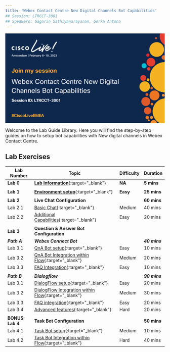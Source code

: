 ```yaml
---
title: 'Webex Contact Centre New Digital Channels Bot Capabilities'
## Session: LTRCCT-3001
## Speakers: Gagarin Sathiyanarayanan, Gorka Antona
---
```


<img align="middle" src="images/CL23_LTRCCT-3001.png" width="1000" />

Welcome to the Lab Guide Library. Here you will find the step-by-step guides on how to setup bot capabilities with New digital channels in Webex Contact Centre.



## Lab Exercises

| Lab Number      | Topic                    | Difficulty  | Duration                                      |
| --------------- | -------------------------| ------------|-------------------------------------------------|
| **Lab 0** | **[Lab Information](0_LabInfo.md)**{:target="\_blank"}  | **NA** | **5 mins** |
|||||
| **Lab 1** | **[Environment setup](1_PreReq.md)**{:target="\_blank"} | **Easy** | **25 mins**  |
|||||
| **Lab 2** | **Live Chat Configuration** |  |**60 mins** |
| Lab 2.1 | [Basic Chat](2.1_BasicChat.md){:target="\_blank"} | Medium | 40 mins | 
| Lab 2.2 | [Additional Capabilities](2.2_AdditionalCapabilities.md){:target="\_blank"}| Easy | 20 mins |
|||||
| **Lab 3** |**Question & Answer Bot Configuration** |  | |
| ***Path A*** | ***Webex Connect Bot*** |  |***40 mins*** |
| Lab 3.1 | [QnA Bot setup](3.1_QnABotConfiguration.md){:target="\_blank"} | Easy | 10 mins |
|Lab 3.2 |[QnA Bot Integration within Flow](3.2_QnABotFlowConfiguration.md){:target="\_blank"} | Medium | 20 mins |
|Lab 3.3 |[FAQ Integration](3.3_QnABotAdvanced.md){:target="\_blank"}| Easy | 10 mins |
|||||
| ***Path B*** | ***Dialogflow*** | | ***90 mins*** |
| Lab 3.1 | [DialogFlow setup](5_CCAI.md){:target="\_blank"} | Easy |20 mins |
| Lab 3.2 | [DialogFlow Integration within Flow](5.2_CCAIFlowConfig.md){:target="\_blank"} | Medium | 30 mins |
| Lab 3.3 | [FAQ integration](6_CCAI_FAQ.md){:target="\_blank"} | Easy |20 mins |
| Lab 3.4 | [Advanced features](7_CCAI_Advanced.md){:target="\_blank"}| Hard |20 mins |
|||||
| **BONUS: Lab 4** | **Task Bot Configuration**|  |**50 mins** |
| Lab 4.1 |  [Task Bot setup](4.1_TaskBotSetup.md){:target="\_blank"} | Medium |10 mins |
 | Lab 4.2 | [Task Bot Integration within Flow](4.2_TaskBotFlow.md){:target="\_blank"}| Hard |40 mins   |

